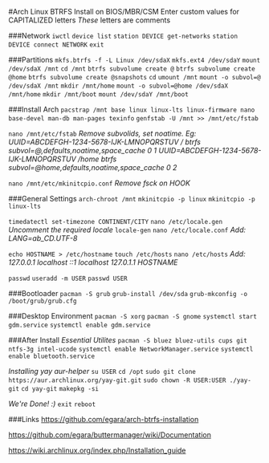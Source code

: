 #Arch Linux BTRFS Install on BIOS/MBR/CSM
Enter custom values for CAPITALIZED letters
*These* letters are comments

###Network
`iwctl`
`device list`
`station DEVICE get-networks`
`station DEVICE connect NETWORK`
`exit`

###Partitions
`mkfs.btrfs -f -L Linux /dev/sdaX`
`mkfs.ext4 /dev/sdaY`
`mount /dev/sdaX /mnt`
`cd /mnt`
`btrfs subvolume create @`
`btrfs subvolume create @home`
`btrfs subvolume create @snapshots`
`cd`
`umount /mnt`
`mount -o subvol=@ /dev/sdaX /mnt`
`mkdir /mnt/home`
`mount -o subvol=@home /dev/sdaX /mnt/home`
`mkdir /mnt/boot`
`mount /dev/sdaY /mnt/boot`

###Install Arch
`pacstrap /mnt base linux linux-lts linux-firmware nano base-devel man-db man-pages texinfo`
`genfstab -U /mnt >> /mnt/etc/fstab`

`nano /mnt/etc/fstab`
*Remove subvolids, set noatime. Eg:*
*UUID=ABCDEFGH-1234-5678-IJK-LMNOPQRSTUV / btrfs subvol=@,defaults,noatime,space_cache 0 1*
*UUID=ABCDEFGH-1234-5678-IJK-LMNOPQRSTUV /home btrfs subvol=@home,defaults,noatime,space_cache 0 2*

`nano /mnt/etc/mkinitcpio.conf`
*Remove fsck on HOOK*


###General Settings
`arch-chroot /mnt`
`mkinitcpio -p linux`
`mkinitcpio -p linux-lts`

`timedatectl set-timezone CONTINENT/CITY`
`nano /etc/locale.gen`
*Uncomment the required locale*
`locale-gen`
`nano /etc/locale.conf`
*Add: LANG=ab_CD.UTF-8*

`echo HOSTNAME > /etc/hostname`
`touch /etc/hosts`
`nano /etc/hosts`
*Add:*
*127.0.0.1	localhost*
*::1		localhost*
*127.0.1.1	HOSTNAME*

`passwd`
`useradd -m USER`
`passwd USER`

###Bootloader
`pacman -S grub`
`grub-install /dev/sda`
`grub-mkconfig -o /boot/grub/grub.cfg`

###Desktop Environment
`pacman -S xorg`
`pacman -S gnome`
`systemctl start gdm.service`
`systemctl enable gdm.service`

###After Install
*Essential Utilites*
`pacman -S bluez bluez-utils cups git ntfs-3g intel-ucode`
`systemctl enable NetworkManager.service`
`systemctl enable bluetooth.service`

*Installing yay aur-helper*
`su USER`
`cd /opt`
`sudo git clone https://aur.archlinux.org/yay-git.git`
`sudo chown -R USER:USER ./yay-git`
`cd yay-git`
`makepkg -si`

*We're Done! :)*
`exit`
`reboot`

###Links
https://github.com/egara/arch-btrfs-installation

https://github.com/egara/buttermanager/wiki/Documentation

https://wiki.archlinux.org/index.php/Installation_guide
